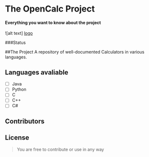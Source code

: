 # The OpenCalc Project
#### Everything you want to know about the project
![alt text] [logo]

###Status

##The Project
A repository of well-documented Calculators in various languages. 


## Languages avaliable
- [ ] Java
- [ ] Python
- [ ] C
- [ ] C++
- [ ] C# 

## Contributors





## License
> You are free to contribute or use in any way








[logo]: https://lh3.googleusercontent.com/yrLo4b7sftuEpu1CW_FcyHqqpTdq1f3A4AhWP4QCBRvFnQuSt0Nftl2WJT9wUqfEyIT5wjTRycoKEtIBYILefnmaO_QOF6Y "The Open Calc Project"





